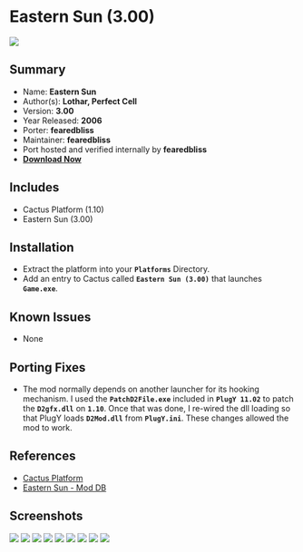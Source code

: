 # Eastern Sun (3.00)

![](https://xyinn.org/diablo/platforms/platinum/Eastern_Sun_3.00/screenshots/Screenshot001.jpg)

## Summary

- Name: **Eastern Sun**
- Author(s): **Lothar, Perfect Cell**
- Version: **3.00**
- Year Released: **2006**
- Porter: **fearedbliss**
- Maintainer: **fearedbliss**
- Port hosted and verified internally by **fearedbliss**
- [**Download Now**](https://xyinn.org/diablo/platforms/platinum/Eastern_Sun_3.00/)

## Includes

- Cactus Platform (1.10)
- Eastern Sun (3.00)

## Installation

- Extract the platform into your **`Platforms`** Directory.
- Add an entry to Cactus called **`Eastern Sun (3.00)`** that launches
  **`Game.exe`**.

## Known Issues

- None

## Porting Fixes

- The mod normally depends on another launcher for its hooking mechanism. I used
  the **`PatchD2File.exe`** included in **`PlugY 11.02`** to patch the
  **`D2gfx.dll`** on **`1.10`**. Once that was done, I re-wired the dll loading
  so that PlugY loads **`D2Mod.dll`** from **`PlugY.ini`**. These changes allowed
  the mod to work. 

## References

- [Cactus Platform](https://github.com/fearedbliss/Cactus)
- [Eastern Sun - Mod DB](https://www.moddb.com/mods/eastern-sun/downloads/d2se-version-of-original-eastern-sun-300-with-bugfixes)

## Screenshots

![](https://xyinn.org/diablo/platforms/platinum/Eastern_Sun_3.00/screenshots/Screenshot002.jpg)
![](https://xyinn.org/diablo/platforms/platinum/Eastern_Sun_3.00/screenshots/Screenshot003.jpg)
![](https://xyinn.org/diablo/platforms/platinum/Eastern_Sun_3.00/screenshots/Screenshot004.jpg)
![](https://xyinn.org/diablo/platforms/platinum/Eastern_Sun_3.00/screenshots/Screenshot005.jpg)
![](https://xyinn.org/diablo/platforms/platinum/Eastern_Sun_3.00/screenshots/Screenshot006.jpg)
![](https://xyinn.org/diablo/platforms/platinum/Eastern_Sun_3.00/screenshots/Screenshot007.jpg)
![](https://xyinn.org/diablo/platforms/platinum/Eastern_Sun_3.00/screenshots/Screenshot008.jpg)
![](https://xyinn.org/diablo/platforms/platinum/Eastern_Sun_3.00/screenshots/Screenshot009.jpg)
![](https://xyinn.org/diablo/platforms/platinum/Eastern_Sun_3.00/screenshots/Screenshot010.jpg)
